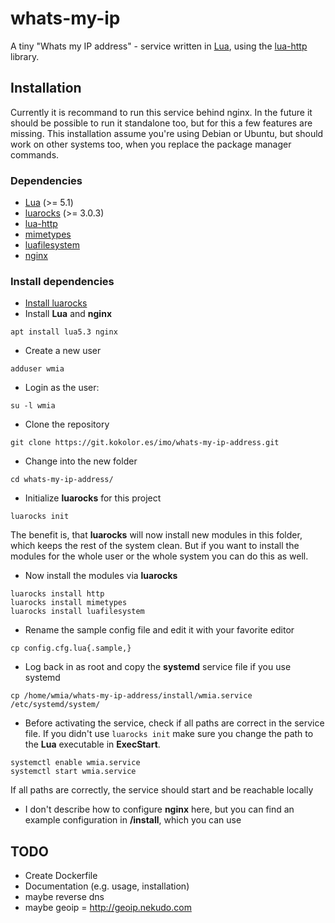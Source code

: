# whats-my-ip

A tiny "Whats my IP address" - service written in [Lua](https://lua.org/), using the [lua-http](https://github.com/daurnimator/lua-http) library.

## Installation

Currently it is recommand to run this service behind nginx. In the future it should be possible to run it standalone too, but for this a few features are missing.
This installation assume you're using Debian or Ubuntu, but should work on other systems too, when you replace the package manager commands.

### Dependencies

* [Lua](https://www.lua.org/) (>= 5.1)
* [luarocks](https://luarocks.org) (>= 3.0.3)
* [lua-http](https://github.com/daurnimator/lua-http)
* [mimetypes](https://bitbucket.org/leafstorm/lua-mimetypes/)
* [luafilesystem](https://github.com/keplerproject/luafilesystem)
* [nginx](https://www.nginx.com/)

### Install dependencies

* [Install luarocks](https://github.com/luarocks/luarocks/wiki/Installation-instructions-for-Unix)
* Install **Lua** and **nginx**
```
apt install lua5.3 nginx
```
* Create a new user
```
adduser wmia
```

* Login as the user:
```
su -l wmia
```

* Clone the repository
```
git clone https://git.kokolor.es/imo/whats-my-ip-address.git
```

* Change into the new folder
```
cd whats-my-ip-address/
```

* Initialize **luarocks** for this project
```
luarocks init
```
The benefit is, that **luarocks** will now install new modules in this folder, which keeps the rest of the system clean. But if you want to install the modules for the whole user or the whole system you can do this as well.

* Now install the modules via **luarocks**
```
luarocks install http
luarocks install mimetypes
luarocks install luafilesystem
```

* Rename the sample config file and edit it with your favorite editor
```
cp config.cfg.lua{.sample,}
```

* Log back in as root and copy the **systemd** service file if you use systemd
```
cp /home/wmia/whats-my-ip-address/install/wmia.service /etc/systemd/system/
```

* Before activating the service, check if all paths are correct in the service file. If you didn't use `luarocks init` make sure you change the path to the **Lua** executable in **ExecStart**.
```
systemctl enable wmia.service
systemctl start wmia.service
```
If all paths are correctly, the service should start and be reachable locally

* I don't describe how to configure **nginx** here, but you can find an example configuration in **/install**, which you can use

## TODO

* Create Dockerfile
* Documentation (e.g. usage, installation)
* maybe reverse dns
* maybe geoip = http://geoip.nekudo.com